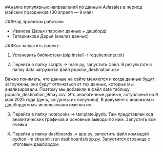 #Анализ популярных направлений по данным Aviasales в период майских праздников (30 апреля — 9 мая)

###Над проектом работали
- Иванова Дарья (парсинг данных + дашборд)
- Татарникова Дарья (анализ данных)

###Как запустить проект:
1. Установить библиотеки (pip install -r requirements.txt)

2. Перейти в папку scripts -> main.py, запустить файл.  В результате в папку data загрузится файл popular_destination.csv

Важно понимать, что данные на сайте меняются и когда данные будут загружены, они будут отличаться от тех данных, 
которые мы анализировали. Поэтому мы добавили в файл data таблицу popular_destination_9may.csv. Это аналогичные данные, актуальные 
на 9 мая 2025 года (день, когда мы их получили). В документ с анализом и дашбордом мы использовали именно их. 

3. Перейти в папку notebooks -> template.ipynb. Там представлен код аналитических графиков и основные выводы по ним. Запустить все ячейки

4. Перейти в папку dashboards -> app.py, запустить файл командой python -m streamlit run dashboards/app.py. Запустится страница с итоговым дашбордом. 
